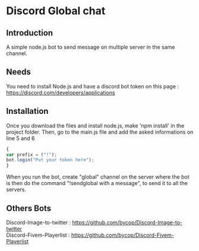 # Discord Global chat

## Introduction

A simple node.js bot to send message on multiple server in the same channel.

## Needs

You need to install Node.js and have a discord bot token on this page : https://discord.com/developers/applications

## Installation

Once you download the files and install node.js, make 'npm install' in the project folder. Then, go to the main.js file and add the asked informations on line 5 and 6
```javascript
{
var prefix = ("!");
bot.login("Put your token here");
}
```
When you run the bot, create "global" channel on the server where the bot is then do the command "!sendglobal with a message", to send it to all the servers.

## Others Bots

Discord-Image-to-twitter : https://github.com/bycop/Discord-Image-to-twitter <br>
Discord-Fivem-Playerlist : https://github.com/bycop/Discord-Fivem-Playerlist
